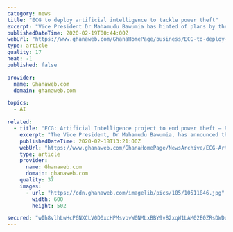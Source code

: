 ```yaml
---
category: news
title: "ECG to deploy artificial intelligence to tackle power theft"
excerpt: "Vice President Dr Mahamudu Bawumia has hinted of plans by the Electricity Company of Ghana (ECG) to employ the use of Artificial Intelligence and Remote Sensors across its systems to fight the canker of power theft. Speaking at the launch of a mobile application for ECG customers on Tuesday, Vice President Bawumia indicated that difficulties in ..."
publishedDateTime: 2020-02-19T00:44:00Z
webUrl: "https://www.ghanaweb.com/GhanaHomePage/business/ECG-to-deploy-artificial-intelligence-to-tackle-power-theft-870454"
type: article
quality: 17
heat: -1
published: false

provider:
  name: Ghanaweb.com
  domain: ghanaweb.com

topics:
  - AI

related:
  - title: "ECG: Artificial Intelligence project to end power theft – Bawumia"
    excerpt: "The Vice President, Dr Mahamudu Bawumia, has announced that the Electricity Company of Ghana (ECG) is piloting an Artificial Intelligence (AI) system which when fully operational will completely eliminate electricity stealing in the entire country. Addressing a ceremony at the ECG head office to officially launch the ECG Mobile Application (ECG ..."
    publishedDateTime: 2020-02-18T13:21:00Z
    webUrl: "https://www.ghanaweb.com/GhanaHomePage/NewsArchive/ECG-Artificial-Intelligence-project-to-end-power-theft-Bawumia-869986"
    type: article
    provider:
      name: Ghanaweb.com
      domain: ghanaweb.com
    quality: 37
    images:
      - url: "https://cdn.ghanaweb.com/imagelib/pics/105/10511846.jpg"
        width: 600
        height: 502

secured: "wIh8vlhLwHcP6NXCLV0D0xcHPMsvbvW0NMLxBBY9v82xqW1LAM02E0ZRsDWDo7thkYpQHrRhNYnn43PG9b13lkUdJ+N0TIs2wHUgT0DUTtS//QOi1r8Vc+HKhqpgRnOUR9KzwjtAPFQm9ys7uSNB0enHERgLKWSdXoQ/uRaEkB0Kg0C0zfoh4NZDGvdVDnDB/OZsGnuvhof2ljpFxjpMKJQJ5qNnndtWH6JBYxlOIuin9W33IlcglSA35mhQG40A5E7/jf6Xx1X2Z7E6vzrg+fcaNxtoawGp3JTOkCYG5DvaSwhwpPyLCe4aAMASOR/dxhoVYuZkuh/ny99hKYn5S4C4IOvm3KalOVpNg740b68OHximrt2ES6KkIOFho5+pQx3oL2cEntYzu9j37H2VwIRGY4lZuT5kcj1c4wT4vaDNUSsry7HpG365Y8ZtoBF0YEbUa4IC8lRySc85Fo55VPRZoXtya1Dd9FVVklPDhCc=;ow0mGtNuspn8ycFMDQ7mYQ=="
---
```


